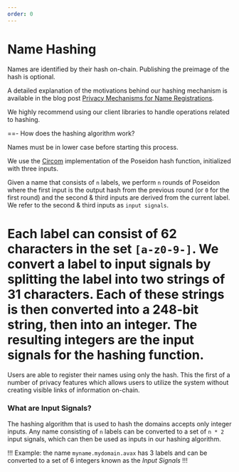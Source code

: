 ```yaml
---
order: 0
---
```


# Name Hashing

Names are identified by their hash on-chain. Publishing the preimage of the hash is optional. 

A detailed explanation of the motivations behind our hashing mechanism is available in the blog post [Privacy Mechanisms for Name Registrations](https://avvy.domains/blog/privacy-mechanisms-for-registrations/).

We highly recommend using our client libraries to handle operations related to hashing.

==- How does the hashing algorithm work?

Names must be in lower case before starting this process.

We use the [Circom](https://iden3.io/circom) implementation of the Poseidon hash function, initialized with three inputs.

Given a name that consists of `n` labels, we perform `n` rounds of Poseidon where the first input is the output hash from the previous round (or `0` for the first round) and the second & third inputs are derived from the current label. We refer to the second & third inputs as `input signals`.

Each label can consist of 62 characters in the set `[a-z0-9-]`. We convert a label to input signals by splitting the label into two strings of 31 characters. Each of these strings is then converted into a 248-bit string, then into an integer. The resulting integers are the input signals for the hashing function.
===

Users are able to register their names using only the hash. This the first of a number of privacy features which allows users to utilize the system without creating visible links of information on-chain.


### What are Input Signals?

The hashing algorithm that is used to hash the domains accepts only integer inputs. Any name consisting of `n` labels can be converted to a set of `n * 2` input signals, which can then be used as inputs in our hashing algorithm.

!!!
Example: the name `myname.mydomain.avax` has 3 labels and can be converted to a set of 6 integers known as the *Input Signals*
!!!

